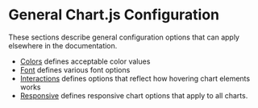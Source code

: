 # General Chart.js Configuration

These sections describe general configuration options that can apply elsewhere in the documentation. 

* [Colors](./colors.md) defines acceptable color values
* [Font](./fonts.md) defines various font options
* [Interactions](./interactions/README.md) defines options that reflect how hovering chart elements works
* [Responsive](./responsive.md) defines responsive chart options that apply to all charts.